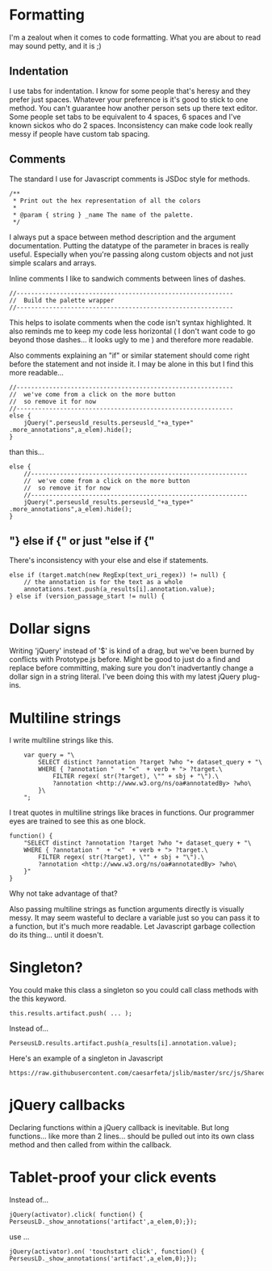 # Formatting
I'm a zealout when it comes to code formatting.
What you are about to read may sound petty, and it is ;)

## Indentation
I use tabs for indentation.  I know for some people that's heresy and they prefer just spaces.
Whatever your preference is it's good to stick to one method.
You can't guarantee how another person sets up there text editor.
Some people set tabs to be equivalent to 4 spaces, 6 spaces and I've known sickos who do 2 spaces.
Inconsistency can make code look really messy if people have custom tab spacing.

## Comments
The standard I use for Javascript comments is JSDoc style for methods.

	/**
	 * Print out the hex representation of all the colors
	 *
	 * @param { string } _name The name of the palette.
	 */

I always put a space between method description and the argument documentation.
Putting the datatype of the parameter in braces is really useful.
Especially when you're passing along custom objects and not just simple scalars and arrays.

Inline comments I like to sandwich comments between lines of dashes.

	//------------------------------------------------------------
	//  Build the palette wrapper
	//------------------------------------------------------------

This helps to isolate comments when the code isn't syntax highlighted.
It also reminds me to keep my code less horizontal ( I don't want code to go beyond those dashes... it looks ugly to me ) and therefore more readable.

Also comments explaining an "if" or similar statement should come right before the statement and not inside it.
I may be alone in this but I find this more readable...

	//------------------------------------------------------------
	//  we've come from a click on the more button 
	//  so remove it for now
	//------------------------------------------------------------
	else {
		jQuery(".perseusld_results.perseusld_"+a_type+" .more_annotations",a_elem).hide();
	}

than this...

	else {
		//------------------------------------------------------------
		//  we've come from a click on the more button 
		//  so remove it for now
		//------------------------------------------------------------
		jQuery(".perseusld_results.perseusld_"+a_type+" .more_annotations",a_elem).hide();
	}

## "} else if {" or just "else if {"
There's inconsistency with your else and else if statements. 

	else if (target.match(new RegExp(text_uri_regex)) != null) {
	    // the annotation is for the text as a whole
	    annotations.text.push(a_results[i].annotation.value);
	} else if (version_passage_start != null) {

# Dollar signs
Writing 'jQuery' instead of '$' is kind of a drag, but we've been burned by conflicts with Prototype.js before.
Might be good to just do a find and replace before committing, 
making sure you don't inadvertantly change a dollar sign in a string literal.
I've been doing this with my latest jQuery plug-ins.

# Multiline strings
I write multiline strings like this.

		var query = "\
			SELECT distinct ?annotation ?target ?who "+ dataset_query + "\
	    	WHERE { ?annotation "  + "<"  + verb + "> ?target.\
				FILTER regex( str(?target), \"" + sbj + "\").\
				?annotation <http://www.w3.org/ns/oa#annotatedBy> ?who\
			}\
		";

I treat quotes in multiline strings like braces in functions.
Our programmer eyes are trained to see this as one block.

	function() {
		"SELECT distinct ?annotation ?target ?who "+ dataset_query + "\
    	WHERE { ?annotation "  + "<"  + verb + "> ?target.\
			FILTER regex( str(?target), \"" + sbj + "\").\
			?annotation <http://www.w3.org/ns/oa#annotatedBy> ?who\
		}"
	}

Why not take advantage of that?

Also passing multiline strings as function arguments directly is visually messy.
It may seem wasteful to declare a variable just so you can pass it to a function, but it's much more readable.
Let Javascript garbage collection do its thing... until it doesn't.

# Singleton?
You could make this class a singleton so you could call class methods with the this keyword.

	this.results.artifact.push( ... );

Instead of...

	PerseusLD.results.artifact.push(a_results[i].annotation.value);

Here's an example of a singleton in Javascript

	https://raw.githubusercontent.com/caesarfeta/jslib/master/src/js/SharedConfig.js

# jQuery callbacks
Declaring functions within a jQuery callback is inevitable.  But long functions... like more than 2 lines... should be pulled out into its own class method and then called from within the callback.



# Tablet-proof your click events
Instead of... 

	jQuery(activator).click( function() { PerseusLD._show_annotations('artifact',a_elem,0);});

use ...

	jQuery(activator).on( 'touchstart click', function() { PerseusLD._show_annotations('artifact',a_elem,0);});
